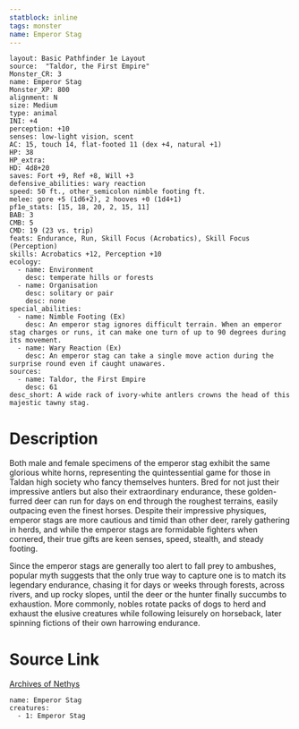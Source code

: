 ```yaml
---
statblock: inline
tags: monster
name: Emperor Stag
---
```

```statblock
layout: Basic Pathfinder 1e Layout
source:  "Taldor, the First Empire"
Monster_CR: 3
name: Emperor Stag
Monster_XP: 800
alignment: N
size: Medium
type: animal
INI: +4
perception: +10
senses: low-light vision, scent
AC: 15, touch 14, flat-footed 11 (dex +4, natural +1)
HP: 38
HP_extra: 
HD: 4d8+20
saves: Fort +9, Ref +8, Will +3
defensive_abilities: wary reaction
speed: 50 ft., other_semicolon nimble footing ft.
melee: gore +5 (1d6+2), 2 hooves +0 (1d4+1)
pf1e_stats: [15, 18, 20, 2, 15, 11]
BAB: 3
CMB: 5
CMD: 19 (23 vs. trip)
feats: Endurance, Run, Skill Focus (Acrobatics), Skill Focus (Perception)
skills: Acrobatics +12, Perception +10
ecology:
  - name: Environment
    desc: temperate hills or forests
  - name: Organisation
    desc: solitary or pair
    desc: none
special_abilities:
  - name: Nimble Footing (Ex)
    desc: An emperor stag ignores difficult terrain. When an emperor stag charges or runs, it can make one turn of up to 90 degrees during its movement.
  - name: Wary Reaction (Ex)
    desc: An emperor stag can take a single move action during the surprise round even if caught unawares.
sources:
  - name: Taldor, the First Empire
    desc: 61
desc_short: A wide rack of ivory-white antlers crowns the head of this majestic tawny stag.
```
# Description
Both male and female specimens of the emperor stag exhibit the same glorious white horns, representing the quintessential game for those in Taldan high society who fancy themselves hunters. Bred for not just their impressive antlers but also their extraordinary endurance, these golden-furred deer can run for days on end through the roughest terrains, easily outpacing even the finest horses. Despite their impressive physiques, emperor stags are more cautious and timid than other deer, rarely gathering in herds, and while the emperor stags are formidable fighters when cornered, their true gifts are keen senses, speed, stealth, and steady footing.

 Since the emperor stags are generally too alert to fall prey to ambushes, popular myth suggests that the only true way to capture one is to match its legendary endurance, chasing it for days or weeks through forests, across rivers, and up rocky slopes, until the deer or the hunter finally succumbs to exhaustion. More commonly, nobles rotate packs of dogs to herd and exhaust the elusive creatures while following leisurely on horseback, later spinning fictions of their own harrowing endurance.
# Source Link
[Archives of Nethys](https://aonprd.com/MonsterDisplay.aspx?ItemName=Emperor%20Stag)
```encounter-table
name: Emperor Stag
creatures:
  - 1: Emperor Stag
```
